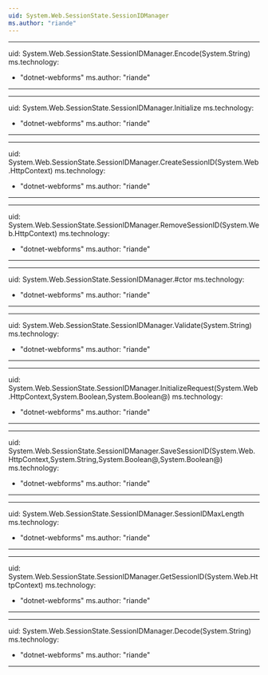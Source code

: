 ```yaml
---
uid: System.Web.SessionState.SessionIDManager
ms.author: "riande"
---
```


---
uid: System.Web.SessionState.SessionIDManager.Encode(System.String)
ms.technology: 
  - "dotnet-webforms"
ms.author: "riande"
---

---
uid: System.Web.SessionState.SessionIDManager.Initialize
ms.technology: 
  - "dotnet-webforms"
ms.author: "riande"
---

---
uid: System.Web.SessionState.SessionIDManager.CreateSessionID(System.Web.HttpContext)
ms.technology: 
  - "dotnet-webforms"
ms.author: "riande"
---

---
uid: System.Web.SessionState.SessionIDManager.RemoveSessionID(System.Web.HttpContext)
ms.technology: 
  - "dotnet-webforms"
ms.author: "riande"
---

---
uid: System.Web.SessionState.SessionIDManager.#ctor
ms.technology: 
  - "dotnet-webforms"
ms.author: "riande"
---

---
uid: System.Web.SessionState.SessionIDManager.Validate(System.String)
ms.technology: 
  - "dotnet-webforms"
ms.author: "riande"
---

---
uid: System.Web.SessionState.SessionIDManager.InitializeRequest(System.Web.HttpContext,System.Boolean,System.Boolean@)
ms.technology: 
  - "dotnet-webforms"
ms.author: "riande"
---

---
uid: System.Web.SessionState.SessionIDManager.SaveSessionID(System.Web.HttpContext,System.String,System.Boolean@,System.Boolean@)
ms.technology: 
  - "dotnet-webforms"
ms.author: "riande"
---

---
uid: System.Web.SessionState.SessionIDManager.SessionIDMaxLength
ms.technology: 
  - "dotnet-webforms"
ms.author: "riande"
---

---
uid: System.Web.SessionState.SessionIDManager.GetSessionID(System.Web.HttpContext)
ms.technology: 
  - "dotnet-webforms"
ms.author: "riande"
---

---
uid: System.Web.SessionState.SessionIDManager.Decode(System.String)
ms.technology: 
  - "dotnet-webforms"
ms.author: "riande"
---
